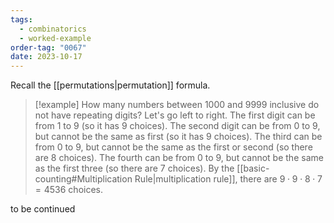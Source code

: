 ```yaml
---
tags:
  - combinatorics
  - worked-example
order-tag: "0067"
date: 2023-10-17
---
```

Recall the [[permutations|permutation]] formula.

>[!example]
>How many numbers between $1000$ and $9999$ inclusive do not have repeating digits?
>Let's go left to right.
>The first digit can be from $1$ to $9$ (so it has $9$ choices).
>The second digit can be from $0$ to $9$, but cannot be the same as first (so it has $9$ choices).
>The third can be from $0$ to $9$, but cannot be the same as the first or second (so there are $8$ choices).
>The fourth can be from $0$ to $9$, but cannot be the same as the first three (so there are $7$ choices).
>By the [[basic-counting#Multiplication Rule|multiplication rule]], there are $9\cdot 9\cdot 8\cdot 7=4536$ choices.

to be continued